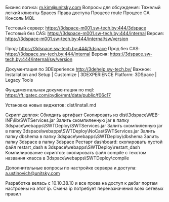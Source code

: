 Бизнес логика: m.kim@unitsky.com
Вопросы для обсуждения:
Тяжелый легкий клиенты
Spaces
Права доступа
Процесс route
Процесс CA
Консоль MQL

Тестовый сервер: https://3dspace-m001.sw-tech.by:444/3dspace
Тестовый без CAS: https://3dspace-m001.sw-tech.by:444/internal
Версия: https://3dspace-m001.sw-tech.by:444/internal/sw/version

Прод: https://3dspace.sw-tech.by:444/3dspace
Прод без CAS: https://3dspace.sw-tech.by:444/internal
Версия: https://3dspace.sw-tech.by:444/internal/sw/version

Документация по 3DExperience http://3dehelp.sw-tech.by/
Важное: Installation and Setup | Customize | 3DEXPERIENCE Platform: 3DSpace | Legacy Tools

Фундаментальная документация по mql:
https://ft.igatec.com/pydio/mnt/data/public/f06c17

Установка новых виджетов: dist/install.md

Скрипт деплоя:
Сбилдить артифакт
Скопировать из dist\3dspace\WEB-INF\lib\SWTServices.jar
Залить скомпиленную jar в папку 3dspace\webapps\SWTDeploy\SWTServices.jar
Залить скомпиленную jar в папку 3dspace\webapps\SWTDeploy\NoCas\SWTServices.jar
Залить папку dbshema в папку 3dspace\webapps\SWTDeploy\dbshema
Залить папку 3dspace в папку 3dspace
Рестарт dashboard: скопировать пустой файл restart_dash в 3dspace\webapps\SWTDeploy\restart_dash
Компилирование скриптов: скопировать файл compile с текстом названия класса в 3dspace\webapps\SWTDeploy\compile

Дополнительные вопросы по настройке сервера и доступа: a.ustinovich@unitsky.com

Разработка велась с 10.10.38.10 и все прова на доступ к дебаг портам настроены на этот ip. Смена ip потребует переназначения всех сетевых правил